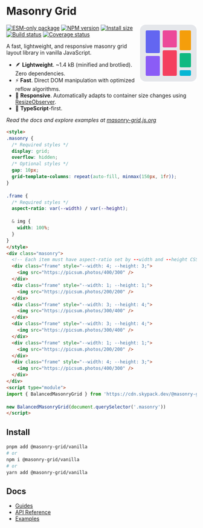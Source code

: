 # Masonry Grid

<img align="right" width="150" height="150" alt="Logo" src="../../website/src/assets/logo.svg">

[![ESM-only package][package]][package-url]
[![NPM version][npm]][npm-url]
[![Install size][size]][size-url]
[![Build status][build]][build-url]
[![Coverage status][coverage]][coverage-url]

[package]: https://img.shields.io/badge/package-ESM--only-ffe536.svg
[package-url]: https://nodejs.org/api/esm.html

[npm]: https://img.shields.io/npm/v/%40masonry-grid%2Fvanilla.svg
[npm-url]: https://npmjs.com/package/@masonry-grid/vanilla

[size]: https://deno.bundlejs.com/badge?q=%40masonry-grid%2Fvanilla
[size-url]: https://bundlejs.com/?q=%40masonry-grid%2Fvanilla

[build]: https://img.shields.io/github/actions/workflow/status/TrigenSoftware/masonry-grid/tests.yml?branch=main
[build-url]: https://github.com/TrigenSoftware/masonry-grid/actions

[coverage]: https://img.shields.io/codecov/c/github/TrigenSoftware/masonry-grid.svg
[coverage-url]: https://app.codecov.io/gh/TrigenSoftware/masonry-grid

A fast, lightweight, and responsive masonry grid layout library in vanilla JavaScript.

- 🪶 **Lightweight**. ~1.4 kB (minified and brotlied). Zero dependencies.
- ⚡ **Fast**. Direct DOM manipulation with optimized reflow algorithms.
- 📱 **Responsive**. Automatically adapts to container size changes using [ResizeObserver](https://developer.mozilla.org/en-US/docs/Web/API/ResizeObserver).
- 📘 **TypeScript**-first.

_Read the docs and explore examples at [masonry-grid.js.org](https://masonry-grid.js.org)_

```html
<style>
.masonry {
  /* Required styles */
  display: grid;
  overflow: hidden;
  /* Optional styles */
  gap: 10px;
  grid-template-columns: repeat(auto-fill, minmax(150px, 1fr));
}

.frame {
  /* Required styles */
  aspect-ratio: var(--width) / var(--height);

  & img {
    width: 100%;
  }
}
</style>
<div class="masonry">
  <!-- Each item must have aspect-ratio set by --width and --height CSS variables -->
  <div class="frame" style="--width: 4; --height: 3;">
    <img src="https://picsum.photos/400/300" />
  </div>
  <div class="frame" style="--width: 1; --height: 1;">
    <img src="https://picsum.photos/200/200" />
  </div>
  <div class="frame" style="--width: 3; --height: 4;">
    <img src="https://picsum.photos/300/400" />
  </div>
  <div class="frame" style="--width: 3; --height: 4;">
    <img src="https://picsum.photos/300/400" />
  </div>
  <div class="frame" style="--width: 1; --height: 1;">
    <img src="https://picsum.photos/200/200" />
  </div>
  <div class="frame" style="--width: 4; --height: 3;">
    <img src="https://picsum.photos/400/300" />
  </div>
</div>
<script type="module">
import { BalancedMasonryGrid } from 'https://cdn.skypack.dev/@masonry-grid/vanilla'

new BalancedMasonryGrid(document.querySelector('.masonry'))
</script>
```

## Install

```bash
pnpm add @masonry-grid/vanilla
# or
npm i @masonry-grid/vanilla
# or
yarn add @masonry-grid/vanilla
```

## Docs

- [Guides](https://masonry-grid.js.org/guides/prerequisites/)
- [API Reference](https://masonry-grid.js.org/api/vanilla/)
- [Examples](https://masonry-grid.js.org/examples/#vanilla-javascript)
